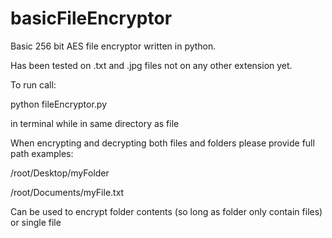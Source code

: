 # basicFileEncryptor
Basic 256 bit AES file encryptor written in python.

Has been tested on .txt and .jpg files not on any other extension yet.

To run call:

python fileEncryptor.py 

in terminal while in same directory as file

When encrypting and decrypting both files and folders please provide full path examples: 

/root/Desktop/myFolder

/root/Documents/myFile.txt

Can be used to encrypt folder contents (so long as folder only contain files) or single file
